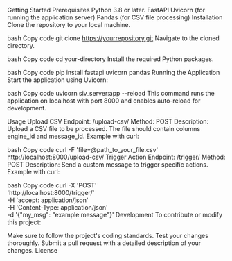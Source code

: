 Getting Started
Prerequisites
Python 3.8 or later.
FastAPI
Uvicorn (for running the application server)
Pandas (for CSV file processing)
Installation
Clone the repository to your local machine.

bash
Copy code
git clone https://yourrepository.git
Navigate to the cloned directory.

bash
Copy code
cd your-directory
Install the required Python packages.

bash
Copy code
pip install fastapi uvicorn pandas
Running the Application
Start the application using Uvicorn:

bash
Copy code
uvicorn siv_server:app --reload
This command runs the application on localhost with port 8000 and enables auto-reload for development.

Usage
Upload CSV
Endpoint: /upload-csv/
Method: POST
Description: Upload a CSV file to be processed. The file should contain columns engine_id and message_id.
Example with curl:

bash
Copy code
curl -F 'file=@path_to_your_file.csv' http://localhost:8000/upload-csv/
Trigger Action
Endpoint: /trigger/
Method: POST
Description: Send a custom message to trigger specific actions.
Example with curl:

bash
Copy code
curl -X 'POST' \
  'http://localhost:8000/trigger/' \
  -H 'accept: application/json' \
  -H 'Content-Type: application/json' \
  -d '{"my_msg": "example message"}'
Development
To contribute or modify this project:

Make sure to follow the project's coding standards.
Test your changes thoroughly.
Submit a pull request with a detailed description of your changes.
License